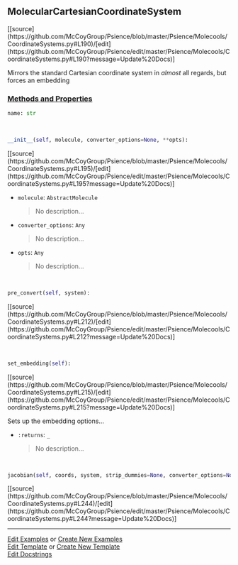 ## <a id="Psience.Molecools.CoordinateSystems.MolecularCartesianCoordinateSystem">MolecularCartesianCoordinateSystem</a> 
<div class="docs-source-link" markdown="1">
[[source](https://github.com/McCoyGroup/Psience/blob/master/Psience/Molecools/CoordinateSystems.py#L190)/[edit](https://github.com/McCoyGroup/Psience/edit/master/Psience/Molecools/CoordinateSystems.py#L190?message=Update%20Docs)]
</div>

Mirrors the standard Cartesian coordinate system in _almost_ all regards, but forces an embedding

<div class="collapsible-section">
 <div class="collapsible-section collapsible-section-header" markdown="1">
 
### <a class="collapse-link" data-toggle="collapse" href="#methods">Methods and Properties</a> <a class="float-right" data-toggle="collapse" href="#methods"><i class="fa fa-chevron-down"></i></a>

 </div>
 <div class="collapsible-section collapsible-section-body collapse" id="methods" markdown="1">

```python
name: str
```
<a id="Psience.Molecools.CoordinateSystems.MolecularCartesianCoordinateSystem.__init__" class="docs-object-method">&nbsp;</a> 
```python
__init__(self, molecule, converter_options=None, **opts): 
```
<div class="docs-source-link" markdown="1">
[[source](https://github.com/McCoyGroup/Psience/blob/master/Psience/Molecools/CoordinateSystems.py#L195)/[edit](https://github.com/McCoyGroup/Psience/edit/master/Psience/Molecools/CoordinateSystems.py#L195?message=Update%20Docs)]
</div>


- `molecule`: `AbstractMolecule`
    >No description...
- `converter_options`: `Any`
    >No description...
- `opts`: `Any`
    >No description...

<a id="Psience.Molecools.CoordinateSystems.MolecularCartesianCoordinateSystem.pre_convert" class="docs-object-method">&nbsp;</a> 
```python
pre_convert(self, system): 
```
<div class="docs-source-link" markdown="1">
[[source](https://github.com/McCoyGroup/Psience/blob/master/Psience/Molecools/CoordinateSystems.py#L212)/[edit](https://github.com/McCoyGroup/Psience/edit/master/Psience/Molecools/CoordinateSystems.py#L212?message=Update%20Docs)]
</div>

<a id="Psience.Molecools.CoordinateSystems.MolecularCartesianCoordinateSystem.set_embedding" class="docs-object-method">&nbsp;</a> 
```python
set_embedding(self): 
```
<div class="docs-source-link" markdown="1">
[[source](https://github.com/McCoyGroup/Psience/blob/master/Psience/Molecools/CoordinateSystems.py#L215)/[edit](https://github.com/McCoyGroup/Psience/edit/master/Psience/Molecools/CoordinateSystems.py#L215?message=Update%20Docs)]
</div>

Sets up the embedding options...
- `:returns`: `_`
    >No description...

<a id="Psience.Molecools.CoordinateSystems.MolecularCartesianCoordinateSystem.jacobian" class="docs-object-method">&nbsp;</a> 
```python
jacobian(self, coords, system, strip_dummies=None, converter_options=None, analytic_deriv_order=None, **kwargs): 
```
<div class="docs-source-link" markdown="1">
[[source](https://github.com/McCoyGroup/Psience/blob/master/Psience/Molecools/CoordinateSystems.py#L244)/[edit](https://github.com/McCoyGroup/Psience/edit/master/Psience/Molecools/CoordinateSystems.py#L244?message=Update%20Docs)]
</div>

 </div>
</div>




___

[Edit Examples](https://github.com/McCoyGroup/Psience/edit/gh-pages/ci/examples/Psience/Molecools/CoordinateSystems/MolecularCartesianCoordinateSystem.md) or 
[Create New Examples](https://github.com/McCoyGroup/Psience/new/gh-pages/?filename=ci/examples/Psience/Molecools/CoordinateSystems/MolecularCartesianCoordinateSystem.md) <br/>
[Edit Template](https://github.com/McCoyGroup/Psience/edit/gh-pages/ci/docs/Psience/Molecools/CoordinateSystems/MolecularCartesianCoordinateSystem.md) or 
[Create New Template](https://github.com/McCoyGroup/Psience/new/gh-pages/?filename=ci/docs/templates/Psience/Molecools/CoordinateSystems/MolecularCartesianCoordinateSystem.md) <br/>
[Edit Docstrings](https://github.com/McCoyGroup/Psience/edit/master/Psience/Molecools/CoordinateSystems.py#L190?message=Update%20Docs)